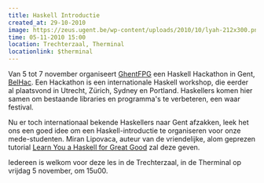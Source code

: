 ```yaml
---
title: Haskell Introductie
created_at: 29-10-2010
image: https://zeus.ugent.be/wp-content/uploads/2010/10/lyah-212x300.png
time: 05-11-2010 15:00
location: Trechterzaal, Therminal
locationlink: $therminal
---
```


Van 5 tot 7 november organiseert [GhentFPG](https://www.haskell.org/haskellwiki/Ghent_Functional_Programming_Group) een Haskell Hackathon in Gent, [BelHac](https://www.haskell.org/haskellwiki/Ghent_Functional_Programming_Group/BelHac). Een Hackathon is een internationale Haskell workshop, die eerder al plaatsvond in Utrecht, Zürich, Sydney en Portland. Haskellers komen hier samen om bestaande libraries en programma's te verbeteren, een waar festival.

Nu er toch internationaal bekende Haskellers naar Gent afzakken, leek het ons een goed idee om een Haskell-introductie te organiseren voor onze mede-studenten. Miran Lipovaca, auteur van de vriendelijke, alom geprezen tutorial [Learn You a Haskell for Great Good](https://learnyouahaskell.com/) zal deze geven.

Iedereen is welkom voor deze les in de Trechterzaal, in de Therminal op vrijdag 5 november, om 15u00.
